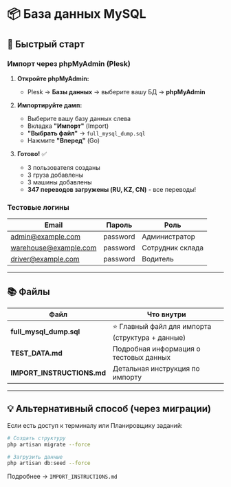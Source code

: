 # 📦 База данных MySQL

## 🚀 Быстрый старт

### Импорт через phpMyAdmin (Plesk)

1. **Откройте phpMyAdmin:**
   - Plesk → **Базы данных** → выберите вашу БД → **phpMyAdmin**

2. **Импортируйте дамп:**
   - Выберите вашу базу данных слева
   - Вкладка **"Импорт"** (Import)
   - **"Выбрать файл"** → `full_mysql_dump.sql`
   - Нажмите **"Вперед"** (Go)

3. **Готово!** ✅
   - 3 пользователя созданы
   - 3 груза добавлены
   - 3 машины добавлены
   - **347 переводов загружены (RU, KZ, CN)** - все переводы!

### Тестовые логины

| Email | Пароль | Роль |
|-------|--------|------|
| admin@example.com | password | Администратор |
| warehouse@example.com | password | Сотрудник склада |
| driver@example.com | password | Водитель |

---

## 📚 Файлы

| Файл | Что внутри |
|------|-----------|
| **full_mysql_dump.sql** | ⭐ Главный файл для импорта (структура + данные) |
| **TEST_DATA.md** | Подробная информация о тестовых данных |
| **IMPORT_INSTRUCTIONS.md** | Детальная инструкция по импорту |

---

## 💡 Альтернативный способ (через миграции)

Если есть доступ к терминалу или Планировщику заданий:

```bash
# Создать структуру
php artisan migrate --force

# Загрузить данные
php artisan db:seed --force
```

Подробнее → `IMPORT_INSTRUCTIONS.md`

